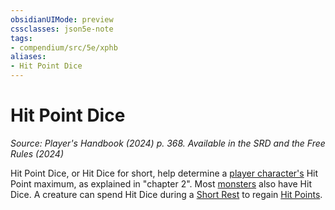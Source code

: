 ```yaml
---
obsidianUIMode: preview
cssclasses: json5e-note
tags:
- compendium/src/5e/xphb
aliases:
- Hit Point Dice
---
```

# Hit Point Dice
*Source: Player's Handbook (2024) p. 368. Available in the <span title='Systems Reference Document (5.2)'>SRD</span> and the Free Rules (2024)* 

Hit Point Dice, or Hit Dice for short, help determine a [player character's](/3-Mechanics/CLI/variant-rules/player-character-xphb.md) Hit Point maximum, as explained in "chapter 2". Most [monsters](/3-Mechanics/CLI/variant-rules/monster-xphb.md) also have Hit Dice. A creature can spend Hit Dice during a [Short Rest](/3-Mechanics/CLI/variant-rules/short-rest-xphb.md) to regain [Hit Points](/3-Mechanics/CLI/variant-rules/hit-points-xphb.md).